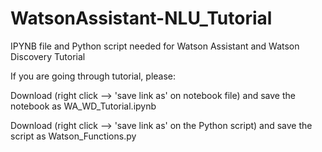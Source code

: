 # WatsonAssistant-NLU_Tutorial
IPYNB file and Python script needed for Watson Assistant and Watson Discovery Tutorial

If you are going through tutorial, please:

Download (right click --> 'save link as' on notebook file) and save the notebook as WA_WD_Tutorial.ipynb

Download (right click --> 'save link as' on the Python script) and save the script as Watson_Functions.py
